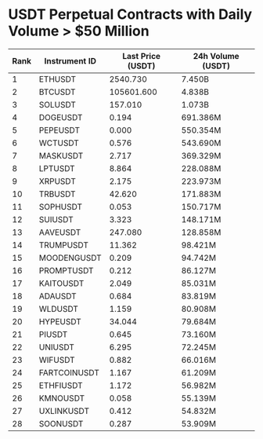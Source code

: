 # USDT Perpetual Contracts with Daily Volume > $50 Million

| Rank | Instrument ID | Last Price (USDT) | 24h Volume (USDT) |
|------|---------------|-------------------|-------------------|
| 1 | ETHUSDT | 2540.730 | 7.450B |
| 2 | BTCUSDT | 105601.600 | 4.838B |
| 3 | SOLUSDT | 157.010 | 1.073B |
| 4 | DOGEUSDT | 0.194 | 691.386M |
| 5 | PEPEUSDT | 0.000 | 550.354M |
| 6 | WCTUSDT | 0.576 | 543.690M |
| 7 | MASKUSDT | 2.717 | 369.329M |
| 8 | LPTUSDT | 8.864 | 228.088M |
| 9 | XRPUSDT | 2.175 | 223.973M |
| 10 | TRBUSDT | 42.620 | 171.883M |
| 11 | SOPHUSDT | 0.053 | 150.717M |
| 12 | SUIUSDT | 3.323 | 148.171M |
| 13 | AAVEUSDT | 247.080 | 128.858M |
| 14 | TRUMPUSDT | 11.362 | 98.421M |
| 15 | MOODENGUSDT | 0.209 | 94.742M |
| 16 | PROMPTUSDT | 0.212 | 86.127M |
| 17 | KAITOUSDT | 2.049 | 85.031M |
| 18 | ADAUSDT | 0.684 | 83.819M |
| 19 | WLDUSDT | 1.159 | 80.908M |
| 20 | HYPEUSDT | 34.044 | 79.684M |
| 21 | PIUSDT | 0.645 | 73.160M |
| 22 | UNIUSDT | 6.295 | 72.245M |
| 23 | WIFUSDT | 0.882 | 66.016M |
| 24 | FARTCOINUSDT | 1.167 | 61.209M |
| 25 | ETHFIUSDT | 1.172 | 56.982M |
| 26 | KMNOUSDT | 0.058 | 55.139M |
| 27 | UXLINKUSDT | 0.412 | 54.832M |
| 28 | SOONUSDT | 0.287 | 53.909M |
